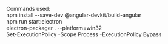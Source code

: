 Commands used: </br>
npm install --save-dev @angular-devkit/build-angular </br>
npm run start:electron </br>
electron-packager . --platform=win32 </br>
Set-ExecutionPolicy -Scope Process -ExecutionPolicy Bypass </br>
